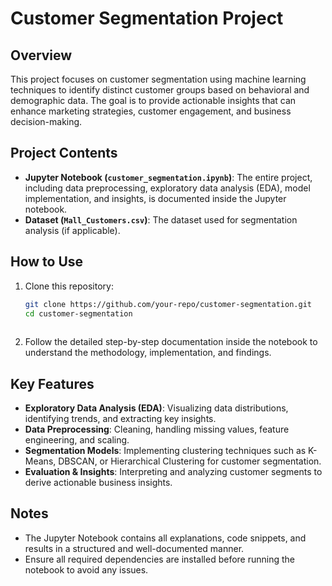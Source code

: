 # Customer Segmentation Project

## Overview
This project focuses on customer segmentation using machine learning techniques to identify distinct customer groups based on behavioral and demographic data. The goal is to provide actionable insights that can enhance marketing strategies, customer engagement, and business decision-making.

## Project Contents
- **Jupyter Notebook (`customer_segmentation.ipynb`)**: The entire project, including data preprocessing, exploratory data analysis (EDA), model implementation, and insights, is documented inside the Jupyter notebook. 
- **Dataset (`Mall_Customers.csv`)**: The dataset used for segmentation analysis (if applicable).

## How to Use
1. Clone this repository:
   ```bash
   git clone https://github.com/your-repo/customer-segmentation.git
   cd customer-segmentation
  
2. Follow the detailed step-by-step documentation inside the notebook to understand the methodology, implementation, and findings.

## Key Features
- **Exploratory Data Analysis (EDA)**: Visualizing data distributions, identifying trends, and extracting key insights.
- **Data Preprocessing**: Cleaning, handling missing values, feature engineering, and scaling.
- **Segmentation Models**: Implementing clustering techniques such as K-Means, DBSCAN, or Hierarchical Clustering for customer segmentation.
- **Evaluation & Insights**: Interpreting and analyzing customer segments to derive actionable business insights.

## Notes
- The Jupyter Notebook contains all explanations, code snippets, and results in a structured and well-documented manner.
- Ensure all required dependencies are installed before running the notebook to avoid any issues.
